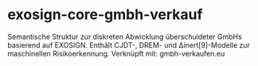 # exosign-core-gmbh-verkauf
Semantische Struktur zur diskreten Abwicklung überschuldeter GmbHs basierend auf EXOSIGN. Enthält CJDT-, DREM- und Δinert[9]-Modelle zur maschinellen Risikoerkennung. Verknüpft mit: gmbh-verkaufen.eu
